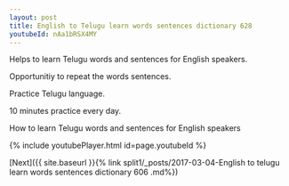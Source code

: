 ```yaml
---
layout: post
title: English to Telugu learn words sentences dictionary 628 
youtubeId: nAa1bRSX4MY
---
```

 
 
Helps to learn Telugu words and sentences for English speakers.

Opportunitiy to repeat the words sentences. 

Practice Telugu language. 
 
10 minutes practice every day. 
 
How to learn Telugu words and sentences for English speakers 
 
{% include youtubePlayer.html id=page.youtubeId %}
 
 
[Next]({{ site.baseurl }}{% link  split1/_posts/2017-03-04-English to telugu learn words sentences dictionary 606 .md%})
 
